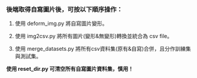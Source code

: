 ### 後端取得自寫圖片後，可按以下順序操作：

1. 使用 deform_img.py 將自寫圖片變形。

2. 使用 img2csv.py 將所有圖片(變形&無變形)轉換並統合為 csv file。

3. 使用 merge_datasets.py 將所有csv資料集(原有&自寫)合併，且分作訓練集與測試集。

**使用 reset_dir.py 可清空所有自寫圖片資料集，慎用！**